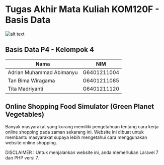 # Tugas Akhir Mata Kuliah KOM120F - Basis Data

![alt text](https://github.com/Zangetsu21/Projek-Basdat-Kelompok-4/blob/master/logo.png?raw=true)

## Basis Data P4 - Kelompok 4

| Nama                     | NIM           | 
| ------------------------ | ------------- | 
| Adrian Muhammad Abimanyu | G6401211004   |
| Tan Bima Wiragama        | G6401211085   | 
| Tita Madriyanti          | G6401211120   |

## Online Shopping Food Simulator (Green Planet Vegetables)

Banyak masyarakat yang kurang memiliki pengetahuan tentang cara kerja online shopping pada zaman sekarang ini. Website ini dibuat untuk membantu masyarakat supaya lebih mengetahui cara menggunakan website online shopping.

DISCLAIMER : Untuk menjalankan website ini, anda memerlukan Laravel 7 dan PHP versi 7.
